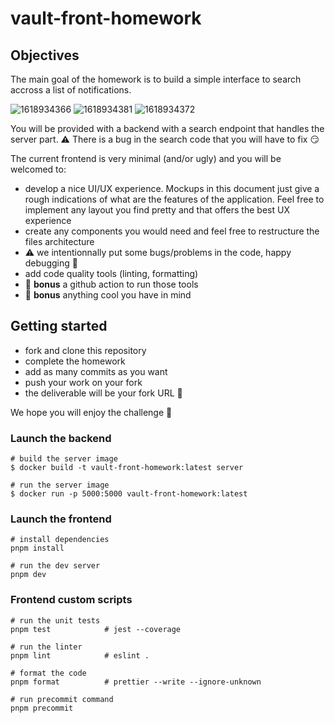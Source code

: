 # vault-front-homework

## Objectives

The main goal of the homework is to build a simple interface to search accross a list of notifications.

![1618934366](https://user-images.githubusercontent.com/944835/115428226-79153780-a202-11eb-9c5f-13febfc4754b.png)
![1618934381](https://user-images.githubusercontent.com/944835/115428224-787ca100-a202-11eb-8519-cf03d3127309.png)
![1618934372](https://user-images.githubusercontent.com/944835/115428225-79153780-a202-11eb-9baa-c86e02f97401.png)

You will be provided with a backend with a search endpoint that handles the server part.
⚠️ There is a bug in the search code that you will have to fix 😏

The current frontend is very minimal (and/or ugly) and you will be welcomed to:

- develop a nice UI/UX experience. Mockups in this document just give a rough indications of what are the features of the application. Feel free to implement any layout you find pretty and that offers the best UX experience
- create any components you would need and feel free to restructure the files architecture
- ⚠️ we intentionnally put some bugs/problems in the code, happy debugging 🥳
- add code quality tools (linting, formatting)
- 🎁 **bonus** a github action to run those tools
- 🎁 **bonus** anything cool you have in mind

## Getting started

- fork and clone this repository
- complete the homework
- add as many commits as you want
- push your work on your fork
- the deliverable will be your fork URL 🚀

We hope you will enjoy the challenge 💪

### Launch the backend

```
# build the server image
$ docker build -t vault-front-homework:latest server

# run the server image
$ docker run -p 5000:5000 vault-front-homework:latest
```

### Launch the frontend

```
# install dependencies
pnpm install

# run the dev server
pnpm dev
```

### Frontend custom scripts

```
# run the unit tests
pnpm test            # jest --coverage

# run the linter
pnpm lint            # eslint .

# format the code
pnpm format          # prettier --write --ignore-unknown

# run precommit command
pnpm precommit
```
